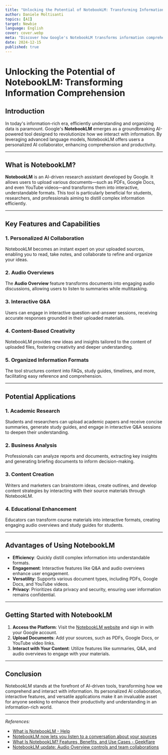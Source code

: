 ```yaml
---
title: "Unlocking the Potential of NotebookLM: Transforming Information Comprehension"
author: Daniele Moltisanti
topics: [AI]
target: Newbie
language: English
cover: cover.webp
meta: "Discover how Google's NotebookLM transforms information comprehension with AI-powered tools like personalized collaboration, audio overviews, and interactive Q&A. Learn its features, benefits, and potential applications"
date: 2024-12-15
published: true
---
```




# Unlocking the Potential of NotebookLM: Transforming Information Comprehension

## Introduction

In today's information-rich era, efficiently understanding and organizing data is paramount. Google's **NotebookLM** emerges as a groundbreaking AI-powered tool designed to revolutionize how we interact with information. By leveraging advanced language models, NotebookLM offers users a personalized AI collaborator, enhancing comprehension and productivity.

---

## What is NotebookLM?

**NotebookLM** is an AI-driven research assistant developed by Google. It allows users to upload various documents—such as PDFs, Google Docs, and even YouTube videos—and transforms them into interactive, understandable formats. This tool is particularly beneficial for students, researchers, and professionals aiming to distill complex information efficiently. 

---

## Key Features and Capabilities

### 1. Personalized AI Collaboration

NotebookLM becomes an instant expert on your uploaded sources, enabling you to read, take notes, and collaborate to refine and organize your ideas. 

### 2. Audio Overviews

The **Audio Overview** feature transforms documents into engaging audio discussions, allowing users to listen to summaries while multitasking. 

### 3. Interactive Q&A

Users can engage in interactive question-and-answer sessions, receiving accurate responses grounded in their uploaded materials. 

### 4. Content-Based Creativity

NotebookLM provides new ideas and insights tailored to the content of uploaded files, fostering creativity and deeper understanding. 

### 5. Organized Information Formats

The tool structures content into FAQs, study guides, timelines, and more, facilitating easy reference and comprehension. 

---

## Potential Applications

### 1. Academic Research

Students and researchers can upload academic papers and receive concise summaries, generate study guides, and engage in interactive Q&A sessions to deepen their understanding.

### 2. Business Analysis

Professionals can analyze reports and documents, extracting key insights and generating briefing documents to inform decision-making.

### 3. Content Creation

Writers and marketers can brainstorm ideas, create outlines, and develop content strategies by interacting with their source materials through NotebookLM.

### 4. Educational Enhancement

Educators can transform course materials into interactive formats, creating engaging audio overviews and study guides for students.

---

## Advantages of Using NotebookLM

- **Efficiency**: Quickly distill complex information into understandable formats.
- **Engagement**: Interactive features like Q&A and audio overviews enhance user engagement.
- **Versatility**: Supports various document types, including PDFs, Google Docs, and YouTube videos.
- **Privacy**: Prioritizes data privacy and security, ensuring user information remains confidential. 

---

## Getting Started with NotebookLM

1. **Access the Platform**: Visit the [NotebookLM website](https://notebooklm.google) and sign in with your Google account.
2. **Upload Documents**: Add your sources, such as PDFs, Google Docs, or YouTube video links.
3. **Interact with Your Content**: Utilize features like summaries, Q&A, and audio overviews to engage with your materials.

---

## Conclusion

NotebookLM stands at the forefront of AI-driven tools, transforming how we comprehend and interact with information. Its personalized AI collaboration, interactive features, and versatile applications make it an invaluable asset for anyone seeking to enhance their productivity and understanding in an information-rich world.

---

*References:*

- [What is NotebookLM - Help](https://support.google.com/notebooklm/answer/14273541?hl=en)
- [NotebookLM now lets you listen to a conversation about your sources](https://blog.google/technology/ai/notebooklm-audio-overviews/)
- [What Is NotebookLM? Features, Benefits, and Use Cases - Geekflare](https://geekflare.com/guide/what-is-notebooklm/)
- [NotebookLM update: Audio Overview controls and team collaborations](https://blog.google/technology/ai/notebooklm-update-october-2024/)
``` 